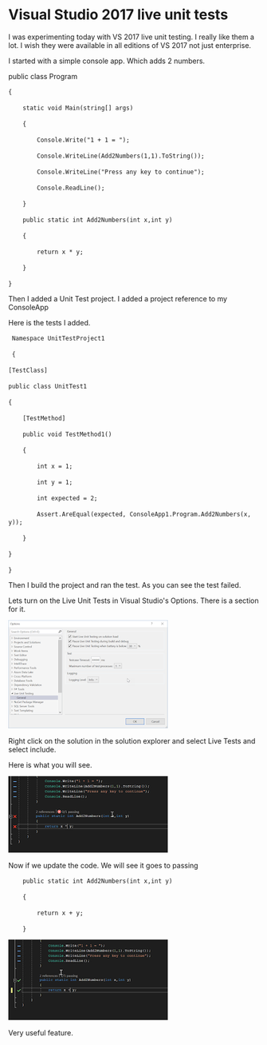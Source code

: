 # Visual Studio 2017 live unit tests

I was experimenting today with VS 2017 live unit testing. I really like them a lot. I wish they were available in all editions of VS  2017 not just enterprise.



I started with a simple console app.  Which adds 2 numbers.





   public class Program

    {

        static void Main(string[] args)

        {

            Console.Write("1 + 1 = ");

            Console.WriteLine(Add2Numbers(1,1).ToString());

            Console.WriteLine("Press any key to continue");

            Console.ReadLine();

        }

        public static int Add2Numbers(int x,int y)

        {

            return x * y;

        }

    }





Then I added a Unit Test project. I added a project reference to my ConsoleApp





Here is the tests I added.


   
     Namespace UnitTestProject1

     {

    [TestClass]

    public class UnitTest1

    {

        [TestMethod]

        public void TestMethod1()

        {

            int x = 1;

            int y = 1;

            int expected = 2;

            Assert.AreEqual(expected, ConsoleApp1.Program.Add2Numbers(x, y));

        }

    }

    }





Then I build the project and ran the test.  As you can see the test failed. 



Lets turn on the Live Unit Tests in Visual Studio's Options.  There is a section for it.

![Live Unit test settings](/images/LiveUnitTestSettings.png)






Right click on the solution in the solution explorer and select Live Tests and select include.



Here is what you will see.


![Unit test fail](/images/LiveUnitTestFail.png)





Now if we update the code. We  will see it goes to passing







        public static int Add2Numbers(int x,int y)

        {

            return x + y;

        }




![Unit Test Pass](/images/LiveUnitTestPass.png)




Very useful feature.
















